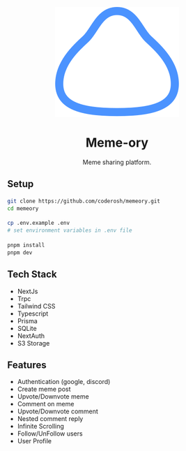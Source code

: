 <p align="center">
    <img src="./public/logo.svg" />
</p>

<h1 align="center">Meme-ory</h1>

<p align="center">Meme sharing platform.</p>

## Setup

```sh
git clone https://github.com/coderosh/memeory.git
cd memeory

cp .env.example .env
# set environment variables in .env file

pnpm install
pnpm dev
```

## Tech Stack

- NextJs
- Trpc
- Tailwind CSS
- Typescript
- Prisma
- SQLite
- NextAuth
- S3 Storage

## Features

- Authentication (google, discord)
- Create meme post
- Upvote/Downvote meme
- Comment on meme
- Upvote/Downvote comment
- Nested comment reply
- Infinite Scrolling
- Follow/UnFollow users
- User Profile

